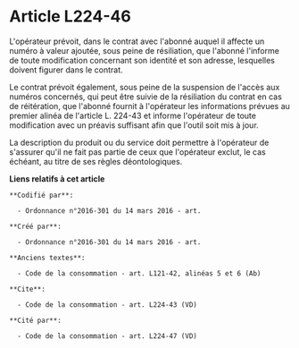# Article L224-46

L'opérateur prévoit, dans le contrat avec l'abonné auquel il affecte un numéro à valeur ajoutée, sous peine de résiliation,
que l'abonné l'informe de toute modification concernant son identité et son adresse, lesquelles doivent figurer dans le
contrat. 

Le contrat prévoit également, sous peine de la suspension de l'accès aux numéros concernés, qui peut être suivie de la
résiliation du contrat en cas de réitération, que l'abonné fournit à l'opérateur les informations prévues au premier alinéa
de l'article L. 224-43 et informe l'opérateur de toute modification avec un préavis suffisant afin que l'outil soit mis à
jour. 

La description du produit ou du service doit permettre à l'opérateur de s'assurer qu'il ne fait pas partie de ceux que
l'opérateur exclut, le cas échéant, au titre de ses règles déontologiques.

**Liens relatifs à cet article**

	**Codifié par**:

	  - Ordonnance n°2016-301 du 14 mars 2016 - art.

	**Créé par**:

	  - Ordonnance n°2016-301 du 14 mars 2016 - art.

	**Anciens textes**:

	  - Code de la consommation - art. L121-42, alinéas 5 et 6 (Ab)

	**Cite**:

	  - Code de la consommation - art. L224-43 (VD)

	**Cité par**:

	  - Code de la consommation - art. L224-47 (VD)
